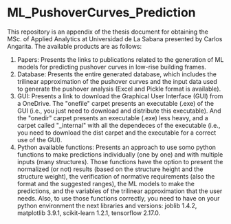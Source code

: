 # ML_PushoverCurves_Prediction
This repository is an appendix of the thesis document for obtaining the MSc. of Applied Analytics at Universidad de La Sabana presented by Carlos Angarita. The available products are as follows:
1. Papers: Presents the links to publications related to the generation of ML models for predicting pushover curves in low-rise building frames.
2. Database: Presents the entire generated database, which includes the trilinear approximation of the pushover curves and the input data used to generate the pushover analysis (Excel and Pickle format is available).
3. GUI: Presents a link to download the Graphical User Interface (GUI) from a OneDrive. The "onefile" carpet presents an executable (.exe) of the GUI (i.e., you just need to download and distribute this executable). And the "onedir" carpet presents an executable (.exe) less heavy, and a carpet called "_internal" with all the dependeces of the executable (i.e., you need to download the dist carpet and the executable for a correct use of the GUI).
4. Python available functions: Presents an approach to use somo python functions to make predictions individually (one by one) and with multiple inputs (many structures). Those functions have the option to present the normalized (or not) results (based on the structure height and the structure weight), the verification of normative requirements (also the format and the suggested ranges), the ML models to make the predictions, and the variables of the trilinear approximation that the user needs. Also, to use those functions correctly, you need to have on your python environment the next libraries and versions: joblib 1.4.2, matplotlib 3.9.1, scikit-learn 1.2.1, tensorflow 2.17.0.
